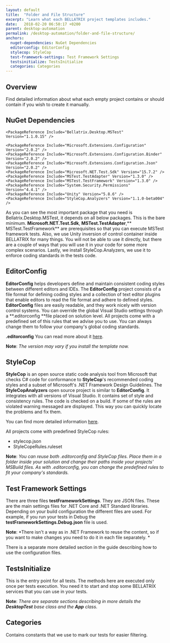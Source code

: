```yaml
---
layout: default
title:  "Folder and File Structure"
excerpt: "Learn what each BELLATRIX project templates includes."
date:   2018-02-20 06:50:17 +0200
parent: desktop-automation
permalink: /desktop-automation/folder-and-file-structure/
anchors:
  nuget-dependencies: NuGet Dependencies
  editorconfig: EditorConfig
  stylecop: StyleCop
  test-framework-settings: Test Framework Settings
  testsinitialize: TestsInitialize
  categories: Categories
---
```

Overview
--------
Find detailed information about what each empty project contains or should contain if you wish to create it manually.

NuGet Dependencies
------------------
```
<PackageReference Include="Bellatrix.Desktop.MSTest" Version="1.1.0.15" />

<PackageReference Include="Microsoft.Extensions.Configuration" Version="2.0.2" />
<PackageReference Include="Microsoft.Extensions.Configuration.Binder" Version="2.0.2" />
<PackageReference Include="Microsoft.Extensions.Configuration.Json" Version="2.0.2" />
<PackageReference Include="Microsoft.NET.Test.Sdk" Version="15.7.2" />
<PackageReference Include="MSTest.TestAdapter" Version="1.3.0" />
<PackageReference Include="MSTest.TestFramework" Version="1.3.0" />
<PackageReference Include="System.Security.Permissions" Version="4.4.1" />
<PackageReference Include="Unity" Version="5.8.6" />
<PackageReference Include="StyleCop.Analyzers" Version="1.1.0-beta004" />
```
As you can see the most important package that you need is Bellatrix.Desktop.MSTest, it depends on all below packages. This is the bare minimum. 
**Microsoft.NET.Test.Sdk**, **MSTest.TestAdapter**,** MSTest.TestFramework** are prerequisites so that you can execute MSTest framework tests.
Also, we use Unity inversion of control container inside BELLATRIX for many things.  You will not be able to use it directly, but there are a couple of ways that you will use it in your code for some more complex scenarios.
Lastly, we install StyleCop.Analyzers, we use it to enforce coding standards in the tests code.

EditorConfig
------------
**EditorConfig** helps developers define and maintain consistent coding styles between different editors and IDEs. The **EditorConfig** project consists of a file format for defining coding styles and a collection of text editor plugins that enable editors to read the file format and adhere to defined styles. **EditorConfig** files are easily readable, and they work nicely with version control systems. You can override the global Visual Studio settings through a **.editorconfig **file placed on solution level. All projects come with a predefined set of this rules that we advise you to use. You can always change them to follow your company's global coding standards.

**.editorconfig** You can read more about it [here](https://automatetheplanet.com/coding-styles-editorconfig/).


**Note**: *The version may vary if you install the template now.*

StyleCop
--------
**StyleCop** is an open source static code analysis tool from Microsoft that checks C# code for conformance to **StyleCop**'s recommended coding styles and a subset of Microsoft's .NET Framework Design Guidelines.
The **StyleCopAnalyzers** open source project is similar to **EditorConfig**. It integrates with all versions of Visual Studio. It contains set of style and consistency rules. The code is checked on a build. If some of the rules are violated warning messaged are displayed. This way you can quickly locate the problems and fix them.

You can find more detailed information [here](https://automatetheplanet.com/style-consistency-rules-stylecop/).

All projects come with predefined StyleCop rules:
- stylecop.json
- StyleCopeRules.ruleset

**Note**: *You can reuse both .editorconfig and StyleCop files. Place them in a folder inside your solution and change their paths inside your projects' MSBuild files. As with .editorconfig, you can change the predefined rules to fit your company's standards.*

Test Framework Settings
-----------------------
There are three files **testFrameworkSettings**. They are JSON files. These are the main settings files for .NET Core and .NET Standard libraries. Depending on your build configuration the different files are used. For example, if you run your tests in Debug the **testFrameworkSettings.Debug.json** file is used.

**Note**: *There isn't a way as in .NET Framework to reuse the content, so if you want to make changes you need to do it in each file separately. *

There is a separate more detailed section in the guide describing how to use the configuration files.

TestsInitialize
---------------
This is the entry point for all tests. The methods here are executed only once per tests execution. You need it to start and stop some BELLATRIX services that you can use in your tests.

**Note**: *There are separate sections describing in more details the **DesktopTest** base class and the **App** class.*

Categories
----------
Contains constants that we use to mark our tests for easier filtering.